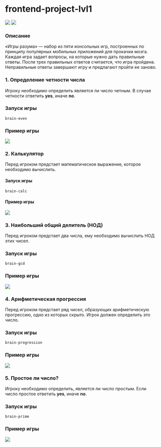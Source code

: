 # frontend-project-lvl1
<a href="https://codeclimate.com/github/Int4re/frontend-project-lvl1/maintainability"><img src="https://api.codeclimate.com/v1/badges/f7bf82e6fde1d31d5927/maintainability" /></a>
![](https://github.com/Int4re/frontend-project-lvl1/workflows/lintOnPush/badge.svg)

### Описание
«Игры разума» — набор из пяти консольных игр, построенных по принципу популярных мобильных приложений для прокачки мозга. Каждая игра задает вопросы, на которые нужно дать правильные ответы. После трех правильных ответов считается, что игра пройдена. Неправильные ответы завершают игру и предлагают пройти ее заново.

### 1. Определение четности числа
Игроку необходимо определить является ли число четным. В случае четности ответить **yes**, иначе **no**.

### Запуск игры
`brain-even`

### Пример игры
<a href="https://asciinema.org/a/340501" target="_blank"><img src="https://asciinema.org/a/340501.svg" /></a>

### 2. Калькулятор
Перед игроком предстает математическое выражение, которое необходимо вычислить.

#### Запуск игры
`brain-calc`

#### Пример игры
<a href="https://asciinema.org/a/340502" target="_blank"><img src="https://asciinema.org/a/340502.svg" /></a>

### 3. Наибольший общий делитель (НОД)
Перед игроком предстает два числа, ему необходимо вычислить НОД этих чисел.

### Запуск игры
`brain-gcd`

### Пример игры
<a href="https://asciinema.org/a/340505" target="_blank"><img src="https://asciinema.org/a/340505.svg" /></a>

### 4. Арифметическая прогрессия
Перед игроком предстает ряд чисел, образующих арифметическую прогрессию, одно из которых скрыто. Игрок должен определить это число.

### Запуск игры
`brain-progression`

### Пример игры
<a href="https://asciinema.org/a/340507" target="_blank"><img src="https://asciinema.org/a/340507.svg" /></a>

### 5. Простое ли число?
Игроку необходимо определить, является ли число простым. Если число простое ответить **yes**, иначе **no**.

### Запуск игры
`brain-prime`

### Пример игры
<a href="https://asciinema.org/a/340504" target="_blank"><img src="https://asciinema.org/a/340504.svg" /></a>

